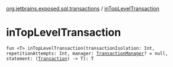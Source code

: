 [org.jetbrains.exposed.sql.transactions](index.md) / [inTopLevelTransaction](.)

# inTopLevelTransaction

`fun <T> inTopLevelTransaction(transactionIsolation: Int, repetitionAttempts: Int, manager: `[`TransactionManager`](-transaction-manager/index.md)`? = null, statement: (`[`Transaction`](../org.jetbrains.exposed.sql/-transaction/index.md)`) -> T): T`